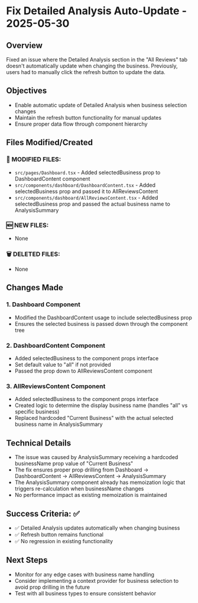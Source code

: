 # Fix Detailed Analysis Auto-Update - 2025-05-30

## Overview
Fixed an issue where the Detailed Analysis section in the "All Reviews" tab doesn't automatically update when changing the business. Previously, users had to manually click the refresh button to update the data.

## Objectives
- Enable automatic update of Detailed Analysis when business selection changes
- Maintain the refresh button functionality for manual updates
- Ensure proper data flow through component hierarchy

## Files Modified/Created

### 🔄 MODIFIED FILES:
- `src/pages/Dashboard.tsx` - Added selectedBusiness prop to DashboardContent component
- `src/components/dashboard/DashboardContent.tsx` - Added selectedBusiness prop and passed it to AllReviewsContent
- `src/components/dashboard/AllReviewsContent.tsx` - Added selectedBusiness prop and passed the actual business name to AnalysisSummary

### 🆕 NEW FILES:
- None

### 🗑️ DELETED FILES:
- None

## Changes Made

### 1. Dashboard Component
- Modified the DashboardContent usage to include selectedBusiness prop
- Ensures the selected business is passed down through the component tree

### 2. DashboardContent Component
- Added selectedBusiness to the component props interface
- Set default value to "all" if not provided
- Passed the prop down to AllReviewsContent component

### 3. AllReviewsContent Component
- Added selectedBusiness to the component props interface
- Created logic to determine the display business name (handles "all" vs specific business)
- Replaced hardcoded "Current Business" with the actual selected business name in AnalysisSummary

## Technical Details
- The issue was caused by AnalysisSummary receiving a hardcoded businessName prop value of "Current Business"
- The fix ensures proper prop drilling from Dashboard → DashboardContent → AllReviewsContent → AnalysisSummary
- The AnalysisSummary component already has memoization logic that triggers re-calculation when businessName changes
- No performance impact as existing memoization is maintained

## Success Criteria: ✅
- ✅ Detailed Analysis updates automatically when changing business
- ✅ Refresh button remains functional
- ✅ No regression in existing functionality

## Next Steps
- Monitor for any edge cases with business name handling
- Consider implementing a context provider for business selection to avoid prop drilling in the future
- Test with all business types to ensure consistent behavior